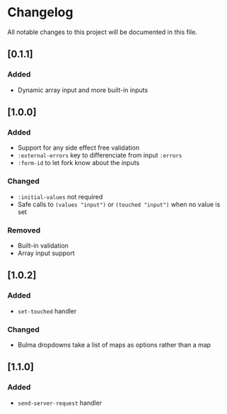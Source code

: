 # Changelog
All notable changes to this project will be documented in this file.

## [0.1.1]
### Added
- Dynamic array input and more built-in inputs

## [1.0.0]
### Added
- Support for any side effect free validation
- `:external-errors` key to differenciate from input `:errors`
- `:form-id` to let fork know about the inputs

### Changed
- `:initial-values` not required
- Safe calls to `(values "input")` or `(touched "input")` when no value is set

### Removed
- Built-in validation
- Array input support

## [1.0.2]
### Added
- `set-touched` handler

### Changed
- Bulma dropdowns take a list of maps as options rather than a map

## [1.1.0]
### Added
- `send-server-request` handler
